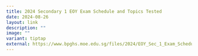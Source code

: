 ```yaml
---
title: 2024 Secondary 1 EOY Exam Schedule and Topics Tested
date: 2024-08-26
layout: link
description: ""
image: ""
variant: tiptap
external: https://www.bpghs.moe.edu.sg/files/2024/EOY_Sec_1_Exam_Schedule_and_Topics_Tested_2024__updated_26_Aug_2024_.pdf
---
```

